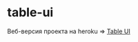 # table-ui

Веб-версия проекта на heroku => [Table UI](https://table-ui-stewie-butthurt.herokuapp.com/)
